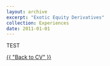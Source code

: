 ```yaml
---
layout: archive
excerpt: "Exotic Equity Derivatives"
collection: Experiences
date: 2011-01-01
---
```


TEST

  <a href="http://www.bbc.co.uk" class="btn btn--#fff btn--large">{{ "Back to CV" }}</a>
